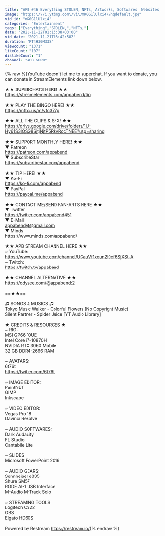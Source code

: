 ```yaml
---
title: "APB #46 Everything STOLEN, NFTs, Artworks, Softwares, Websites, & More!"
image: "https:\/\/i.ytimg.com\/vi\/mK0G1lUlxi4\/hqdefault.jpg"
vid_id: "mK0G1lUlxi4"
categories: "Entertainment"
tags: ["Everything","STOLEN,","NFTs,"]
date: "2021-11-22T01:15:38+03:00"
vid_date: "2021-11-21T03:42:58Z"
duration: "PT4H30M33S"
viewcount: "1371"
likeCount: "107"
dislikeCount: "1"
channel: "APB SHOW"
---
```

{% raw %}YouTube doesn't let me to superchat. If you want to donate, you can donate in StreamElements link down below.<br /><br />★★ SUPERCHATS HERE! ★★<br /><a rel="nofollow" target="blank" href="https://streamelements.com/appabend/tip">https://streamelements.com/appabend/tip</a><br /><br />★★ PLAY THE BINGO HERE! ★★ <br /><a rel="nofollow" target="blank" href="https://mfbc.us/m/vfc377p">https://mfbc.us/m/vfc377p</a><br /><br />★★ ALL THE CLIPS &amp; SFX! ★★ <br /><a rel="nofollow" target="blank" href="https://drive.google.com/drive/folders/1U-Hy61S3lQSG8SjtjNjtP5RkvRccTNEE?usp=sharing">https://drive.google.com/drive/folders/1U-Hy61S3lQSG8SjtjNjtP5RkvRccTNEE?usp=sharing</a><br /><br />★★ SUPPORT MONTHLY HERE! ★★<br />▼ Patreon<br /><a rel="nofollow" target="blank" href="https://patreon.com/appabend">https://patreon.com/appabend</a><br />▼ SubscribeStar<br /><a rel="nofollow" target="blank" href="https://subscribestar.com/appabend">https://subscribestar.com/appabend</a><br /><br />★★ TIP HERE! ★★ <br />▼ Ko-Fi<br /><a rel="nofollow" target="blank" href="https://ko-fi.com/appabend">https://ko-fi.com/appabend</a><br />▼ PayPal <br /><a rel="nofollow" target="blank" href="https://paypal.me/appabend">https://paypal.me/appabend</a><br /><br />★★ CONTACT ME/SEND FAN-ARTS HERE ★★<br />▼ Twitter<br /><a rel="nofollow" target="blank" href="https://twitter.com/appabend451">https://twitter.com/appabend451</a><br />▼ E-Mail<br />appabendyt@gmail.com<br />▼ Minds<br /><a rel="nofollow" target="blank" href="https://www.minds.com/appabend/">https://www.minds.com/appabend/</a><br /><br />★★ APB STREAM CHANNEL HERE ★★ <br />~ YouTube:<br /><a rel="nofollow" target="blank" href="https://www.youtube.com/channel/UCauVf1xoun2I0cf6SjXSt-A">https://www.youtube.com/channel/UCauVf1xoun2I0cf6SjXSt-A</a><br />~ Twitch: <br /><a rel="nofollow" target="blank" href="https://twitch.tv/appabend">https://twitch.tv/appabend</a><br /><br />★★ CHANNEL ALTERNATIVE ★★ <br /><a rel="nofollow" target="blank" href="https://odysee.com/@appabend:2">https://odysee.com/@appabend:2</a><br /><br />==★★==<br /><br />♫ SONGS &amp; MUSICS ♫<br />Tokyo Music Walker - Colorful Flowers (No Copyright Music)<br />Silent Partner - Spider Juice [YT Audio Library]<br /><br />★ CREDITS &amp; RESOURCES ★<br />~ RIG:<br />MSI GP66 10UE<br />Intel Core i7-10870H<br />NVIDIA RTX 3060 Mobile<br />32 GB DDR4-2666 RAM<br /><br />~ AVATARS: <br />6t76t<br /><a rel="nofollow" target="blank" href="https://twitter.com/6t76t">https://twitter.com/6t76t</a><br /><br />~ IMAGE EDITOR:<br />PaintNET<br />GIMP<br />Inkscape<br /><br />~ VIDEO EDITOR: <br />Vegas Pro 18<br />Davinci Resolve<br /><br />~ AUDIO SOFTWARES:<br />Dark Audacity<br />FL Studio<br />Cantabile Lite<br /><br />~ SLIDES <br />Microsoft PowerPoint 2016<br /><br />~ AUDIO GEARS:<br />Sennheiser e835<br />Shure SM57<br />RODE AI-1 USB Interface<br />M-Audio M-Track Solo<br /><br />~ STREAMING TOOLS<br />Logitech C922<br />OBS<br />Elgato HD60S<br /><br />Powered by Restream <a rel="nofollow" target="blank" href="https://restream.io/">https://restream.io/</a>{% endraw %}
